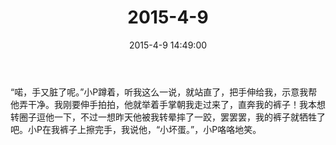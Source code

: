 ﻿---
title: 2015-4-9
date: 2015-4-9 14:49:00
tags:
categories: 爸爸
---
“喏，手又脏了呢。”小P蹲着，听我这么一说，就站直了，把手伸给我，示意我帮他弄干净。我刚要伸手拍拍，他就举着手掌朝我走过来了，直奔我的裤子！我本想转圈子逗他一下，不过一想昨天他被我转晕摔了一跤，罢罢罢，我的裤子就牺牲了吧。小P在我裤子上擦完手，我说他，“小坏蛋。”，小P咯咯地笑。